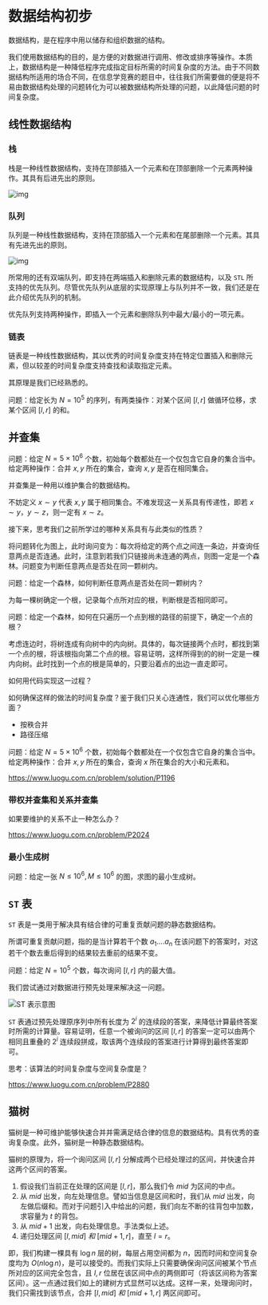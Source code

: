 # 数据结构初步

数据结构，是在程序中用以储存和组织数据的结构。

我们使用数据结构的目的，是方便的对数据进行调用、修改或排序等操作。本质上，数据结构是一种降低程序完成指定目标所需的时间复杂度的方法。由于不同数据结构所适用的场合不同，在信息学竞赛的题目中，往往我们所需要做的便是将不易由数据结构处理的问题转化为可以被数据结构所处理的问题，以此降低问题的时间复杂度。

## 线性数据结构

### 栈

栈是一种线性数据结构，支持在顶部插入一个元素和在顶部删除一个元素两种操作。其具有后进先出的原则。

![img](https://oi-wiki.org/ds/images/stack.svg)

### 队列

队列是一种线性数据结构，支持在顶部插入一个元素和在尾部删除一个元素。其具有先进先出的原则。

![img](https://oi-wiki.org/ds/images/queue.svg)

所常用的还有双端队列，即支持在两端插入和删除元素的数据结构，以及 ```STL``` 所支持的优先队列。尽管优先队列从底层的实现原理上与队列并不一致，我们还是在此介绍优先队列的机制。

优先队列支持两种操作，即插入一个元素和删除队列中最大/最小的一项元素。

### 链表

链表是一种线性数据结构，其以优秀的时间复杂度支持在特定位置插入和删除元素，但以较差的时间复杂度支持查找和读取指定元素。

其原理是我们已经熟悉的。

问题：给定长为 $N=10^5$ 的序列，有两类操作：对某个区间 $[l,r]$ 做循环位移，求某个区间 $[l,r]$ 的和。

## 并查集

问题：给定 $N=5\times 10^6$ 个数，初始每个数都处在一个仅包含它自身的集合当中。给定两种操作：合并 $x,y$ 所在的集合，查询 $x,y$ 是否在相同集合。

并查集是一种用以维护集合的数据结构。

不妨定义 $x \sim y$ 代表 $x,y$ 属于相同集合。不难发现这一关系具有传递性，即若 $x\sim y$，$y\sim z$，则一定有 $x\sim z$。

接下来，思考我们之前所学过的哪种关系具有与此类似的性质？

将问题转化为图上，此时询问变为：每次将给定的两个点之间连一条边，并查询任意两点是否连通。此时，注意到若我们只链接尚未连通的两点，则图一定是一个森林。问题变为判断任意两点是否处在同一颗树内。

问题：给定一个森林，如何判断任意两点是否处在同一颗树内？

为每一棵树确定一个根，记录每个点所对应的根，判断根是否相同即可。

问题：给定一个森林，如何在只遍历一个点到根的路径的前提下，确定一个点的根？

考虑连边时，将树连成有向树中的内向树。具体的，每次链接两个点时，都找到第一个点的根，将该根指向第二个点的根。容易证明，这样所得到的的树一定是一棵内向树。此时找到一个点的根是简单的，只要沿着点的出边一直走即可。

如何用代码实现这一过程？

如何确保这样的做法的时间复杂度？鉴于我们只关心连通性，我们可以优化哪些方面？

- 按秩合并
- 路径压缩

问题：给定 $N=5\times 10^6$ 个数，初始每个数都处在一个仅包含它自身的集合当中。给定两种操作：合并 $x,y$ 所在的集合，查询 $x$ 所在集合的大小和元素和。

https://www.luogu.com.cn/problem/solution/P1196

### 带权并查集和关系并查集

如果要维护的关系不止一种怎么办？

https://www.luogu.com.cn/problem/P2024

### 最小生成树

问题：给定一张 $N\le10^6,M\le 10^6$ 的图，求图的最小生成树。

## ```ST``` 表

```ST``` 表是一类用于解决具有结合律的可重复贡献问题的静态数据结构。

所谓可重复贡献问题，指的是当计算若干个数 $a_1....a_n$ 在该问题下的答案时，对这若干个数去重后得到的结果较去重前的结果不变。 

问题：给定 $N=10^5$ 个数，每次询问 $[l,r]$ 内的最大值。

我们尝试通过对数据进行预先处理来解决这一问题。 

![ST 表示意图](https://oi-wiki.org/ds/images/st.svg)

```ST``` 表通过预先处理原序列中所有长度为 $2^i$ 的连续段的答案，来降低计算最终答案时所需的计算量。容易证明，任意一个被询问的区间 $[l,r]$ 的答案一定可以由两个相同且重叠的 $2^i$ 连续段拼成，取该两个连续段的答案进行计算得到最终答案即可。

思考：该算法的时间复杂度与空间复杂度是？

https://www.luogu.com.cn/problem/P2880

## 猫树

猫树是一种可维护能够快速合并并需满足结合律的信息的数据结构。具有优秀的查询复杂度。此外，猫树是一种静态数据结构。

猫树的原理为，将一个询问区间 $[l,r]$ 分解成两个已经处理过的区间，并快速合并这两个区间的答案。

1. 假设我们当前正在处理的区间是 $[l,r]$，那么我们令 $mid$ 为区间的中点。
2. 从 $mid$ 出发，向左处理信息。譬如当信息是区间和时，我们从 $mid$ 出发，向左做后缀和。而对于问题引入中给出的问题，我们向左不断的往背包中加数，求容量为 $t$ 的背包。
3. 从 $mid+1$ 出发，向右处理信息。手法类似上述。
4. 递归处理区间 $[l,mid] \ 和\ [mid+1,r]$，直至 $l=r$。

即，我们构建一棵具有 $\log n$ 层的树，每层占用空间都为 $n$，因而时间和空间复杂度均为 $O(n \log n)$，是可以接受的。而我们实际上只需要确保询问区间被某个节点所对应的区间完全包含，且 $l,r$ 位居在该区间中点的两侧即可（将该区间称为答案区间）。这一点通过我们如上的建树方式显然可以达成。这样一来，处理询问时，我们只需找到该节点，合并 $[l,mid] \ 和 \ [mid+1,r]$ 两区间即可。
